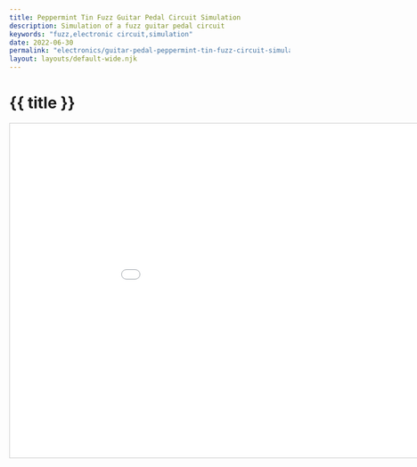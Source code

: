 ```yaml
---
title: Peppermint Tin Fuzz Guitar Pedal Circuit Simulation
description: Simulation of a fuzz guitar pedal circuit
keywords: "fuzz,electronic circuit,simulation"
date: 2022-06-30
permalink: "electronics/guitar-pedal-peppermint-tin-fuzz-circuit-simulator/"
layout: layouts/default-wide.njk
---
```


# {{ title }}

<iframe src="/content-electronics/circuit-simulation/circuitjs/circuitjs.html?startCircuitLink=/content-electronics/circuit-simulation/peppermint-tin-pedal-circuitjs-source.txt&editable=false&hideMenu=true" width="1000" height="600" style="border: solid 1px #ccc;"></iframe>